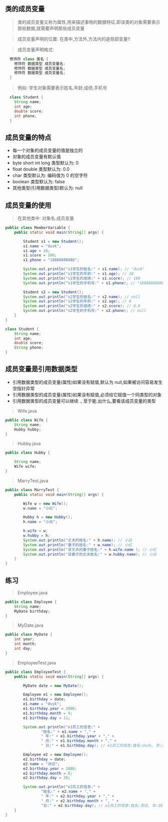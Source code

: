 ## 类的成员变量

> 类的成员变量又称为属性,用来描述事物的数据特征,即该类的对象需要表示那些数据,就需要声明那些成员变量

> 成员变量声明的位置: 在类中,方法外,方法内的是局部变量!!

> 成员变量声明格式:

```java
  修饰符 class 类名 {
    修饰符 数据类型 成员变量名;
    修饰符 数据类型 成员变量名;
    修饰符 数据类型 成员变量名;
  }
```

> 例如: 学生对象需要表示姓名,年龄,成绩,手机号

```java
  class Student {
    String name;
    int age;
    double score;
    int phone;
  }
```

## 成员变量的特点

- 每一个对象的成员变量的值是独立的
- 对象的成员变量有默认值
- byte short int long 类型默认为: 0
- float double 类型默认为: 0.0
- char 类型默认为: 编码值为 0 的空字符
- boolean 类型默认为: false
- 其他类型(引用数据类型)默认为: null

## 成员变量的使用

> 在其他类中: 对象名.成员变量

```java
public class MemberVariable {
    public static void main(String[] args) {

        Student s1 = new Student();
        s1.name = "dusk";
        s1.age = 18;
        s1.score = 100;
        s1.phone = "18888888888";

        System.out.println("s1学生的姓名:" + s1.name); // "dusk"
        System.out.println("s1学生的年龄:" + s1.age); // 18
        System.out.println("s1学生的成绩:" + s1.score); // 100
        System.out.println("s1学生的手机号:" + s1.phone); // "18888888888"

        Student s2 = new Student();
        System.out.println("s2学生的姓名:" + s2.name); // null
        System.out.println("s2学生的年龄:" + s2.age); // 0
        System.out.println("s2学生的成绩:" + s2.score); // 0.0
        System.out.println("s2学生的手机号:" + s2.phone); // null
    }
}

class Student {
    String name;
    int age;
    double score;
    String phone;
}
```

## 成员变量是引用数据类型

- 引用数据类型的成员变量(属性)如果没有赋值,默认为 null,如果被访问容易发生空指针异常
- 引用数据类型的成员变量(属性)如果没有赋值,必须给它赋值一个同类型的对象
- 引用数据类型的成员变量可以继续 ., 至于能.出什么,要看该成员变量的类型

> Wife.java

```java
public class Wife {
    String name;
    Hubby hubby;
}

```

> Hubby.java

```java
public class Hubby {

    String name;
    Wife wife;
}

```

> MarryTest.java

```java
public class MarryTest {
    public static void main(String[] args) {

        Wife w = new Wife();
        w.name = "小红";

        Hubby h = new Hubby();
        h.name = "小白";

        h.wife = w;
        w.hubby = h;
        System.out.println("丈夫的姓名:" + h.name); // 小白
        System.out.println("妻子的姓名:" + w.name); // 小红
        System.out.println("该丈夫的妻子姓名:" + h.wife.name ); // 小红
        System.out.println("该妻子的丈夫姓名:" + w.hubby.name); // 小白
    }
}

```

## 练习

> Employee.java

```java
public class Employee {
    String name;
    MyDate birthday;
}

```

> MyDate.java

```java
public class MyDate {
    int year;
    int month;
    int day;
}

```

> EmployeeTest.java

```java
public class EmployeeTest {
    public static void main(String[] args) {

        MyDate date = new MyDate();

        Employee e1 = new Employee();
        e1.birthday = date;
        e1.name = "dusk";
        e1.birthday.year = 2000;
        e1.birthday.month = 9;
        e1.birthday.day = 11;

        System.out.println("e1员工的信息:" +
                "姓名:" + e1.name + "," +
                " 年:" + e1.birthday.year + "," +
                " 月:" + e1.birthday.month + "," +
                " 日:" + e1.birthday.day); // e1员工的信息:姓名:dusk, 年:2000, 月:9, 日:11

        Employee e2 = new Employee();
        e2.birthday = date;
        e2.name = "测试";
        e2.birthday.year = 1888;
        e2.birthday.month = 8;
        e2.birthday.day = 28;

        System.out.println("e2员工的信息:" +
                "姓名:" + e2.name + "," +
                " 年:" + e2.birthday.year + "," +
                " 月:" + e2.birthday.month + ", " +
                "日:" + e2.birthday.day); // e2员工的信息:姓名:测试, 年:1888, 月:8, 日:28
    }
}

```
